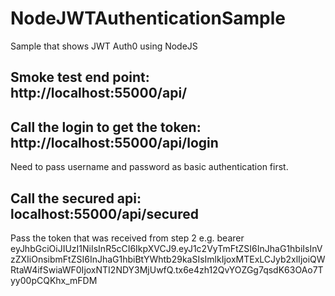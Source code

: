 # NodeJWTAuthenticationSample
Sample that shows JWT Auth0 using NodeJS

## Smoke test end point: http://localhost:55000/api/

## Call the login to get the token: http://localhost:55000/api/login
Need to pass username and password as basic authentication first.

## Call the secured api: localhost:55000/api/secured
Pass the token that was received from step 2 e.g. bearer eyJhbGciOiJIUzI1NiIsInR5cCI6IkpXVCJ9.eyJ1c2VyTmFtZSI6InJhaG1hbiIsInVzZXIiOnsibmFtZSI6InJhaG1hbiBtYWhtb29kaSIsImlkIjoxMTExLCJyb2xlIjoiQWRtaW4ifSwiaWF0IjoxNTI2NDY3MjUwfQ.tx6e4zh12QvYOZGg7qsdK63OAo7Tyy00pCQKhx_mFDM
